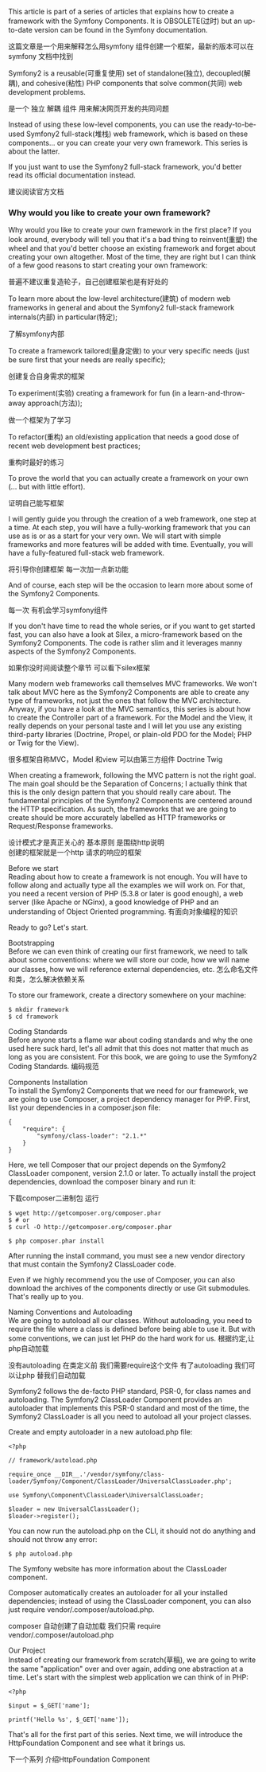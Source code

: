 This article is part of a series of articles that explains how to create a framework with the Symfony Components. It is OBSOLETE\(过时\) but an up-to-date version can be found in the Symfony documentation.

这篇文章是一个用来解释怎么用symfony 组件创建一个框架，最新的版本可以在symfony 文档中找到

Symfony2 is a reusable\(可重复使用\) set of standalone\(独立\), decoupled\(解耦\), and cohesive\(粘性\) PHP components that solve common\(共同\) web development problems.

是一个 独立 解耦 组件 用来解决网页开发的共同问题

Instead of using these low-level components, you can use the ready-to-be-used Symfony2 full-stack\(堆栈\) web framework, which is based on these components... or you can create your very own framework. This series is about the latter.

If you just want to use the Symfony2 full-stack framework, you'd better read its official documentation instead.

建议阅读官方文档

### Why would you like to create your own framework?

Why would you like to create your own framework in the first place? If you look around, everybody will tell you that it's a bad thing to reinvent\(重塑\) the wheel and that you'd better choose an existing framework and forget about creating your own altogether. Most of the time, they are right but I can think of a few good reasons to start creating your own framework:

普遍不建议重复造轮子，自己创建框架也是有好处的

To learn more about the low-level architecture\(建筑\) of modern web frameworks in general and about the Symfony2 full-stack framework internals\(内部\) in particular\(特定\);

了解symfony内部

To create a framework tailored\(量身定做\) to your very specific needs \(just be sure first that your needs are really specific\);

创建复合自身需求的框架

To experiment\(实验\) creating a framework for fun \(in a learn-and-throw-away approach\(方法\)\);

做一个框架为了学习

To refactor\(重构\) an old/existing application that needs a good dose of recent web development best practices;

重构时最好的练习

To prove the world that you can actually create a framework on your own \(... but with little effort\).

证明自己能写框架

I will gently guide you through the creation of a web framework, one step at a time. At each step, you will have a fully-working framework that you can use as is or as a start for your very own. We will start with simple frameworks and more features will be added with time. Eventually, you will have a fully-featured full-stack web framework.

将引导你创建框架 每一次加一点新功能

And of course, each step will be the occasion to learn more about some of the Symfony2 Components.

每一次 有机会学习symfony组件

If you don't have time to read the whole series, or if you want to get started fast, you can also have a look at Silex, a micro-framework based on the Symfony2 Components. The code is rather slim and it leverages manny aspects of the Symfony2 Components.

如果你没时间阅读整个章节 可以看下silex框架

Many modern web frameworks call themselves MVC frameworks. We won't talk about MVC here as the Symfony2 Components are able to create any type of frameworks, not just the ones that follow the MVC architecture. Anyway, if you have a look at the MVC semantics, this series is about how to create the Controller part of a framework. For the Model and the View, it really depends on your personal taste and I will let you use any existing third-party libraries \(Doctrine, Propel, or plain-old PDO for the Model; PHP or Twig for the View\).

很多框架自称MVC，Model 和view 可以由第三方组件 Doctrine Twig

When creating a framework, following the MVC pattern is not the right goal. The main goal should be the Separation of Concerns; I actually think that this is the only design pattern that you should really care about. The fundamental principles of the Symfony2 Components are centered around the HTTP specification. As such, the frameworks that we are going to create should be more accurately labelled as HTTP frameworks or Request/Response frameworks.

设计模式才是真正关心的  基本原则 是围绕http说明    
创建的框架就是一个http 请求的响应的框架

Before we start  
Reading about how to create a framework is not enough. 
You will have to follow along and actually type all the examples we will work on. For that, 
you need a recent version of PHP \(5.3.8 or later is good enough\), a web server \(like Apache or NGinx\), 
a good knowledge of PHP and an understanding of Object Oriented programming.
有面向对象编程的知识

Ready to go? Let's start.

Bootstrapping  
Before we can even think of creating our first framework, 
we need to talk about some conventions: where we will store our code, how we will name our classes, 
how we will reference external dependencies, etc.
怎么命名文件和类，怎么解决依赖关系

To store our framework, create a directory somewhere on your machine:

```
$ mkdir framework
$ cd framework
```

Coding Standards  
Before anyone starts a flame war about coding standards and why the one used here suck hard,
let's all admit that this does not matter that much as long as you are consistent. For this book, we are going to use the Symfony2 Coding Standards.
编码规范

Components Installation  
To install the Symfony2 Components that we need for our framework, we are going to use Composer, a project dependency manager for PHP. First, list your dependencies in a composer.json file:

```
{
    "require": {
        "symfony/class-loader": "2.1.*"
    }
}
```

Here, we tell Composer that our project depends on the Symfony2 ClassLoader component, version 2.1.0 or later. To actually install the project dependencies, download the composer binary and run it:

下载composer二进制包 运行

```
$ wget http://getcomposer.org/composer.phar
$ # or
$ curl -O http://getcomposer.org/composer.phar

$ php composer.phar install
```

After running the install command, you must see a new vendor directory that must contain the Symfony2 ClassLoader code.

Even if we highly recommend you the use of Composer, 
you can also download the archives of the components directly or use Git submodules. That's really up to you.

Naming Conventions and Autoloading  
We are going to autoload all our classes. 
Without autoloading, you need to require the file where a class is defined before being able to use it.
But with some conventions, we can just let PHP do the hard work for us.
根据约定,让php自动加载

没有autoloading 在类定义前 我们需要require这个文件   有了autoloading 我们可以让php 替我们自动加载

Symfony2 follows the de-facto PHP standard, PSR-0, for class names and autoloading. 
The Symfony2 ClassLoader Component provides an autoloader that implements this PSR-0 standard and most of the time, 
the Symfony2 ClassLoader is all you need to autoload all your project classes.

Create and empty autoloader in a new autoload.php file:

```
<?php

// framework/autoload.php

require_once __DIR__.'/vendor/symfony/class-loader/Symfony/Component/ClassLoader/UniversalClassLoader.php';

use Symfony\Component\ClassLoader\UniversalClassLoader;

$loader = new UniversalClassLoader();
$loader->register();
```

You can now run the autoload.php on the CLI, it should not do anything and should not throw any error:

```
$ php autoload.php
```

The Symfony website has more information about the ClassLoader component.

Composer automatically creates an autoloader for all your installed dependencies; 
instead of using the ClassLoader component, you can also just require vendor/.composer/autoload.php.

composer 自动创建了自动加载   我们只需 require vendor/.composer/autoload.php

Our Project  
Instead of creating our framework from scratch\(草稿\), we are going to write the same "application" over and over again, adding one abstraction at a time. Let's start with the simplest web application we can think of in PHP:

```
<?php

$input = $_GET['name'];

printf('Hello %s', $_GET['name']);
```

That's all for the first part of this series. Next time, we will introduce the HttpFoundation Component and see what it brings us.

下一个系列 介绍HttpFoundation Component

